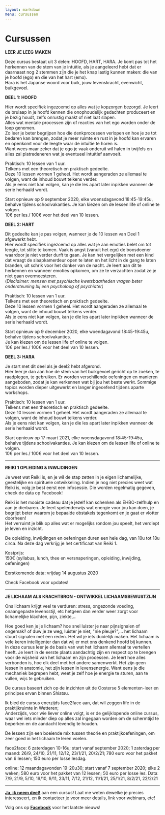 ```yaml
---
layout: markdown
menu: cursussen
---
```

# Cursussen

**LEER JE LEEG MAKEN**       

Deze cursus bestaat uit 3 delen: HOOFD, HART, HARA.
Je komt pas tot het herkennen van de stem van je intuïtie, als je aangeleerd hebt dat er daarnaast nog 2 stemmen zijn die je het knap lastig kunnen maken: die van je hoofd (ego) en die van het hart (emo).   
Hara is het Japanse woord voor buik, jouw levenskracht, evenwicht, buikgevoel. 

**DEEL 1: HOOFD**    

Hier wordt specifiek ingezoemd op alles wat je kopzorgen bezorgd. Je leert de brulaap in je hoofd kennen die onophoudelijk gedachten produceert en je bezig houdt, zelfs onrustig maakt of niet laat slapen.   
Alles wat mentale processen zijn of reacties van het ego worden onder de loep genomen.   
Zo leer je beter begrijpen hoe die denkprocessen verlopen en hoe je ze tot bedaren kan brengen, zodat je meer ruimte en rust in je hoofd kan ervaren en openkomt voor de leegte waar de intuïtie te horen is.    
Want wees maar zeker dat je ego je vaak onderuit wil halen in twijfels en alles zal platredeneren wat je eventueel intuïtief aanvoelt.   

Praktisch: 10 lessen van 1 uur.    
Telkens met een theoretisch en praktisch gedeelte.    
Deze 10 lessen vormen 1 geheel. Het wordt aangeraden ze allemaal te volgen, want de inhoud bouwt telkens verder.   
Als je eens niet kan volgen, kan je die les apart later inpikken wanneer de serie herhaald wordt.   

Start opnieuw op 9 september 2020, elke woensdagavond 18:45-19:45u, behalve tijdens schoolvakanties. 
Je kan kiezen om de lessen life of online te volgen.   
10€ per les./ 100€ voor het deel van 10 lessen.    

**DEEL 2: HART**   

Dit gedeelte kan je pas volgen, wanneer je de 10 lessen van Deel 1 afgewerkt hebt.    
Hier wordt specifiek ingezoemd op alles wat je aan emoties belet om tot leegte, tot stilte te komen. Vaak is angst (vanuit het ego) de boosdoener waardoor je niet verder durft te gaan. Je kan het vergelijken met een kind dat vraagt de slaapkamerdeur open te laten en het licht in de gang te laten branden, uit schrik voor het donker van de nacht. Je leert aan dit te herkennen en wanneer emoties opkomen, om ze te verzachten zodat ze je niet gaan overmeesteren.  
(*Disclaimer: mensen met psychische kwetsbaarheden vragen beter ondersteuning bij een psycholoog of psychiater)*

Praktisch: 10 lessen van 1 uur.    
Telkens met een theoretisch en praktisch gedeelte.    
Deze 10 lessen vormen 1 geheel. Het wordt aangeraden ze allemaal te volgen, want de inhoud bouwt telkens verder.   
Als je eens niet kan volgen, kan je die les apart later inpikken wanneer de serie herhaald wordt.   

Start opnieuw op 9 december 2020, elke woendagavond 18:45-19:45u, behalve tijdens schoolvakanties.  
Je kan kiezen om de lessen life of online te volgen.   
10€ per les./ 100€ voor het deel van 10 lessen.      

**DEEL 3: HARA**

Je start met dit deel als je deel2 hebt afgerond.   
Hier leer je dan aan hoe de stem van het buikgevoel gericht op te zoeken, te raadplegen, te gebruiken. 
Er worden verschillende oefeningen en manieren aangeboden, zodat je kan verkennen wat bij jou het beste werkt. 
Sommige topics worden dieper uitgewerkt en langer ingeoefend tijdens aparte workshops. 

Praktisch: 10 lessen van 1 uur.    
Telkens met een theoretisch en praktisch gedeelte.    
Deze 10 lessen vormen 1 geheel. Het wordt aangeraden ze allemaal te volgen, want de inhoud bouwt telkens verder.   
Als je eens niet kan volgen, kan je die les apart later inpikken wanneer de serie herhaald wordt.   

Start opnieuw op 17 maart 2021, elke woensdagavond 18:45-19:45u, behalve tijdens schoolvakanties. 
Je kan kiezen om de lessen life of online te volgen.   
10€ per les./ 100€ voor het deel van 10 lessen.

---

**REIKI 1 OPLEIDING & INWIJDINGEN**

Je weet wat Reiki is, en je wil de stap zetten in je eigen lichamelijke, geestelijke en spirituele ontwikkeling. 
Indien je nog niet precies weet wat Reiki is, volg je best eerst een infosessie. Die worden regelmatig gegeven, check de data op Facebook!     


Reiki is het mooiste cadeau dat je jezelf kan schenken als EHBO-zelfhulp en aan je dierbaren. Je leert spelenderwijs wat energie voor jou kan doen, je begrijpt beter waarom je bepaalde obstakels tegenkomt en je gaat er vlotter doorheen!   
Het verruimt je blik op alles wat er mogelijks rondom jou speelt, het verdiept je leven en inzicht.   


De opleiding, inwijdingen en oefeningen duren een hele dag, van 10u tot 18u circa. Na deze dag verkrijg je het certificaat van Reiki 1. 

Kostprijs:    
150€ (syllabus, lunch, thee en versnaperingen, opleiding, inwijding, oefeningen)

Eerstkomende data:
vrijdag 14 augustus 2020

Check Facebook voor updates!

---

**JE LICHAAM ALS KRACHTBRON - ONTWIKKEL LICHAAMSBEWUSTZIJN**


Ons lichaam krijgt veel te verduren: stress, ongezonde voeding, onaangepaste levensstijl, etc hetgeen dan verder weer zorgt voor lichamelijke klachten, pijn, ziekte,...

Hoe goed ken je je lichaam? hoe snel luister je naar pijnsignalen of ongemak? of duw je ze weg, luister je niet, "nie pleuje?",... het lichaam stuurt signalen met een reden. Het wil je iets duidelijk maken. Het lichaam is vele keren intelligenter dan dat wij er met ons denkend hoofd bij kunnen.   
In deze cursus leer je de basis van wat het lichaam allemaal te vertellen heeft. Je leert in de eerste plaats aandachtig zijn en respect op te brengen voor de wijsheid van het lichaam en zijn processen. 
Je leert hoe alles verbonden is, hoe elk deel met het andere samenwerkt. Het zijn geen lessen in anatomie, het zijn lessen in levensenergie. Want eens je die mechaniek begrepen hebt, weet je zelf hoe je energie te sturen, aan te vullen, wijs te gebruiken. 

De cursus baseert zich op de inzichten uit de Oosterse 5 elementen-leer en principes ervan binnen Shiatsu.

Ik bied de cursus enerzijds face2face aan, dat wil zeggen life in de praktijkruimte in Wetteren;       
Anderzijds, voor wie liever online volgt, is er de gelijklopende online cursus, waar wel iets minder diep op alles zal ingegaan worden om de schermtijd te beperken en de aandacht levendig te houden.

De lessen zijn een boeiende mix tussen theorie en praktijkoefeningen, om zeer goed in het lichaam te leren voelen.

face2face: 6 zaterdagen 10-16u; start vanaf september 2020; 1 zaterdag per maand: 26/9, 24/10, 21/11, 12/12, 23/1/21, 20/2/21; 780 euro voor het pakket van 6 lessen; 150 euro per losse lesdag.

online: 12 maandagavonden 19-20u30; start vanaf 7 september 2020; elke 2 weken; 580 euro voor het pakket van 12 lessen; 50 euro per losse les. Data: 7/9, 21/9, 5/10, 19/10, 9/11, 23/11, 7/12, 21/12, 11/1/21, 25/1/21, 8/2/21, 22/2/21

___


[**Ja, ik neem deel!**](mailto:marian@manopura.be) aan een cursus! Laat me weten dewelke je precies interesseert, en ik contacteer je voor meer details, link voor webinars, etc! 

Volg ons op [**Facebook**](https://www.facebook.com/manopura/) voor het laatste nieuws!
